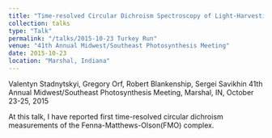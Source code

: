 ```yaml
---
title: "Time-resolved Circular Dichroism Spectroscopy of Light-Harvesting Complex"
collection: talks
type: "Talk"
permalink: "/talks/2015-10-23 Turkey Run"
venue: "41th Annual Midwest/Southeast Photosynthesis Meeting"
date: 2015-10-23
location: "Marshal, Indiana"
---
```

Valentyn Stadnytskyi, Gregory Orf, Robert Blankenship, Sergei Savikhin
41th Annual Midwest/Southeast Photosynthesis Meeting, Marshal, IN, October 23-25, 2015

At this talk, I have reported first time-resolved circular dichroism measurements of the Fenna-Matthews-Olson(FMO) complex.
